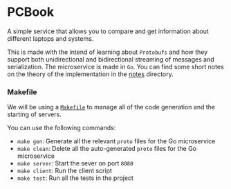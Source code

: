 # PCBook

A simple service that allows you to compare and get information about different laptops and systems.

This is made with the intend of learning about `Protobufs` and how they support both unidirectional and bidirectional streaming of messages and serialization. The microservice is made in `Go`. You can find some short notes on the theory of the implementation in the [notes](./notes/) directory.

### Makefile

We will be using a [`Makefile`](./Makefile) to manage all of the code generation and the starting of servers.

You can use the following commands:

- `make gen`: Generate all the relevant `proto` files for the Go microservice
- `make clean`: Delete all the auto-generated `proto` files for the Go microservice
- `make server`: Start the sever on port `8080`
- `make client`: Run the client script
- `make test`: Run all the tests in the project
